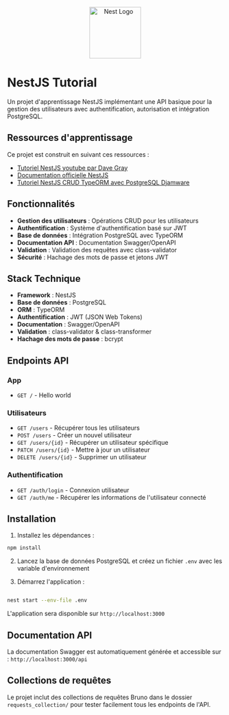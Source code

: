 <p align="center">
  <a href="http://nestjs.com/" target="blank"><img src="https://nestjs.com/img/logo-small.svg" width="120" alt="Nest Logo" /></a>
</p>

# NestJS Tutorial 

Un projet d'apprentissage NestJS implémentant une API basique pour la gestion des utilisateurs avec authentification, autorisation et intégration PostgreSQL.

## Ressources d'apprentissage

Ce projet est construit en suivant ces ressources :

-   [Tutoriel NestJS youtube par Dave Gray](https://www.youtube.com/watch?v=8_X0nSrzrCw)
-   [Documentation officielle NestJS](https://docs.nestjs.com/)
-   [Tutoriel NestJS CRUD TypeORM avec PostgreSQL Djamware](https://www.djamware.com/post/682fe3626ac70d0cc285f612/nestjs-crud-api-with-typeorm-and-postgresql)

##  Fonctionnalités

-   **Gestion des utilisateurs** : Opérations CRUD pour les utilisateurs
-   **Authentification** : Système d'authentification basé sur JWT
-   **Base de données** : Intégration PostgreSQL avec TypeORM
-   **Documentation API** : Documentation Swagger/OpenAPI
-   **Validation** : Validation des requêtes avec class-validator
-   **Sécurité** : Hachage des mots de passe et jetons JWT

##  Stack Technique

-   **Framework** : NestJS
-   **Base de données** : PostgreSQL
-   **ORM** : TypeORM
-   **Authentification** : JWT (JSON Web Tokens)
-   **Documentation** : Swagger/OpenAPI
-   **Validation** : class-validator & class-transformer
-   **Hachage des mots de passe** : bcrypt

## Endpoints API

### App

-   `GET /` - Hello world

### Utilisateurs

-   `GET /users` - Récupérer tous les utilisateurs
-   `POST /users` - Créer un nouvel utilisateur
-   `GET /users/{id}` - Récupérer un utilisateur spécifique
-   `PATCH /users/{id}` - Mettre à jour un utilisateur
-   `DELETE /users/{id}` - Supprimer un utilisateur

### Authentification

-   `GET /auth/login` - Connexion utilisateur
-   `GET /auth/me` - Récupérer les informations de l'utilisateur connecté

##  Installation

1.  Installez les dépendances :

```bash
npm install
```

2.  Lancez la base de données PostgreSQL et créez un fichier `.env`  avec les variable d'environnement


3.  Démarrez l'application :

```bash

nest start --env-file .env   

```

L'application sera disponible sur `http://localhost:3000`

##  Documentation API

La documentation Swagger est automatiquement générée et accessible sur : `http://localhost:3000/api`


##  Collections de requêtes

Le projet inclut des collections de requêtes Bruno dans le dossier `requests_collection/` pour tester facilement tous les endpoints de l'API.

